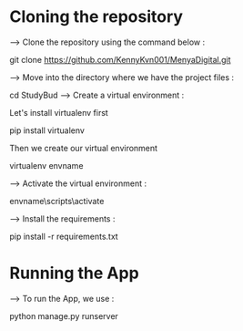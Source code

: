# Cloning the repository

--> Clone the repository using the command below :

git clone https://github.com/KennyKvn001/MenyaDigital.git

--> Move into the directory where we have the project files :

cd StudyBud
--> Create a virtual environment :

Let's install virtualenv first

pip install virtualenv

Then we create our virtual environment

virtualenv envname

--> Activate the virtual environment :

envname\scripts\activate

--> Install the requirements :

pip install -r requirements.txt

# Running the App

--> To run the App, we use :

python manage.py runserver
